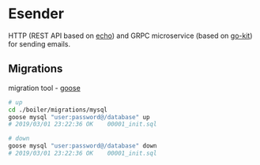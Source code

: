 # Esender

HTTP (REST API based on [echo](https://github.com/labstack/echo)) and GRPC microservice (based on [go-kit](https://github.com/go-kit/kit)) for sending emails.

## Migrations

migration tool - [goose](https://github.com/pressly/goose)

```bash
# up
cd ./boiler/migrations/mysql
goose mysql "user:password@/database" up
# 2019/03/01 23:22:36 OK    00001_init.sql

# down
goose mysql "user:password@/database" down
# 2019/03/01 23:22:36 OK    00001_init.sql
```